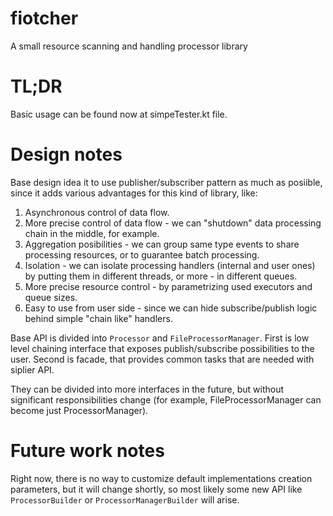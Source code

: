 # fiotcher
A small resource scanning and handling processor library

# TL;DR
Basic usage can be found now at simpeTester.kt file.

# Design notes
Base design idea it to use publisher/subscriber pattern as much as posiible, since it adds various advantages for this kind of library, like:
1. Asynchronous control of data flow.
2. More precise control of data flow - we can "shutdown" data processing chain in the middle, for example.
3. Aggregation posibilities - we can group same type events to share processing resources, or to guarantee batch processing.
4. Isolation - we can isolate processing handlers (internal and user ones) by putting them in different threads, or more - in different queues.
5. More precise resource control - by parametrizing used executors and queue sizes.
6. Easy to use from user side - since we can hide subscribe/publish logic behind simple "chain like" handlers.

Base API is divided into `Processor` and `FileProcessorManager`.
First is low level chaining interface that exposes publish/subscribe possibilities to the user.
Second is facade, that provides common tasks that are needed with siplier API.

They can be divided into more interfaces in the future, but without significant 
responsibilities change (for example, FileProcessorManager can become just ProcessorManager).

# Future work notes
Right now, there is no way to customize default implementations creation parameters, but it will change shortly,
so most likely some new API like `ProcessorBuilder` or `ProcessorManagerBuilder` will arise.
